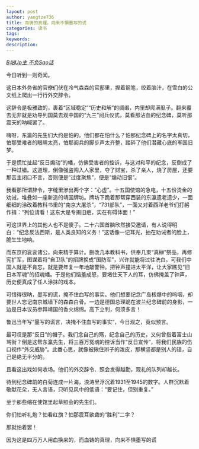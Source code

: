 ```yaml
---
layout: post
author: yangtze736
title: 血铸的真理，向来不惧墨写的谎
categories: 读书
tags: 
keywords:
description:
---
```


[*B站Up主 不负Sao话*](https://www.bilibili.com/opus/1106059167998672920?spm_id_from=333.1391.0.0)


今日听到一则奇闻。

这日本外务省的官僚们伏在冷气森森的官邸里，捏着钢笔，绞着脑汁，在雪白的公文纸上爬出一行行外交辞令。

这辞令是极雅致的，裹着“区域稳定”“历史和解”的绸缎，内里却爬满虱子。翻来覆去无非就是劝导列国莫去观中国的“九三”阅兵仪式，莫看那沾血的纪念碑，莫听那震天的呐喊罢了。

嗨呀，东瀛的先生们大约是怕的。他们都在怕什么？怕那纪念碑上的名字太真切，怕那受难者的眼睛太亮，怕那阅兵的脚步声太齐整，踏碎了他们潜藏心底的军国旧梦。

于是慌忙扯起“反日煽动”的幡，仿佛受害者的控诉，与这对和平的纪念，反倒成了一种过错。这道理，倒像强盗闯入人家里，夺了财宝，杀了亲人，烧了房屋，还要那苦主闭口不言，否则便是“过度聚焦”，便是“煽动旧恨”。

​我看那所谓辞令，字缝里渗出两个字：“心虚”。十五国使馆的急电，十五份烫金的劝诫，堆叠如一座新造的靖国牌坊。牌坊下跪着那帮穿西装的东瀛遗老遗少，一面细细的涂改着教科书里的“南京大屠杀”，“731部队”，一面又对着西洋老爷们打躬作揖：“列位请看！这东大是专揭旧疤，实在有碍体面！”

可这世界上的其他人也不是傻子。二十六国首脑欣然接受邀请，有人说得明白：“纪念反法西斯，是人类良知的义务！”​​ 这话像一记耳光，抽在劝诫者的脸上，脆生生地响。

​而东京的衮衮诸公，向来精于算计。删改几本教科书，供奉几束“真榊”祭品，再修宪扩军，图谋着将“自卫队”的招牌换成“国防军”，兴许就能将过往洗白。可我们中国人就是不肯忘，就是要年复一年地敲警钟。把钟声撞进太平洋，让大家瞧见“旧日本军魂”的招魂幡。于是他们恼羞成怒，要堵住天下人的耳，仿佛掩盖了钟声，历史便真成了任人涂抹的戏本。

​可惜得很呐，墨写的谎，掩不住血写的事实。他们想要纪念广岛核爆中的呜咽，却要世人忘记南京城墙下的森森白骨。一边是德国总理跪在波兰纪念碑前的身影，一边是日本议员参拜靖国的香火绵绵。高下立判，何须多言！

鲁迅当年写“墨写的谎言，决掩不住血写的事实”，今日观之，竟似预言。

最可叹是那“反日”的帽子。我们念自己的殇，纪念自己的历史，又何曾指着富士山骂街？倒是这帮东瀛先生，将三百万冤魂的控诉当作“反日宣传”，将我们民族的伤口视作“外交威胁”。此番心思，就像被揪住辫子的泼皮，那横竖都是别人的错，自己是绝无半分的。

且看这出戏如何收场。他们的外交辞令、照会发得越勤，观礼的队列却越长。

待到纪念碑前的白菊连成一片海，浪涛里浮沉着1931至1945的数字。人群沉默着敬献花朵，无人言语，只听见风中的低语：“要记住，但别重复。”​

至于那些缩在使馆里起草照会的先生们​。

你们怕听礼炮？怕看红旗？怕那震耳欲聋的“胜利”二字？​​

​那就怕着罢！​​

因为这是四万万人用血换来的，而血铸的真理，向来不惧墨写的谎
